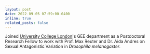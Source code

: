 ```yaml
---
layout: post
date: 2022-09-05 07:59:00-0400
inline: true
related_posts: false
---
```


Joined [University College London](https://www.ucl.ac.uk/biosciences/gee)'s GEE department as a Postdoctoral Research Fellow to work with Prof. Max Reuter and Dr. Aida Andres on Sexual Antagonistic Variation in _Drosophila melanogaster_.
